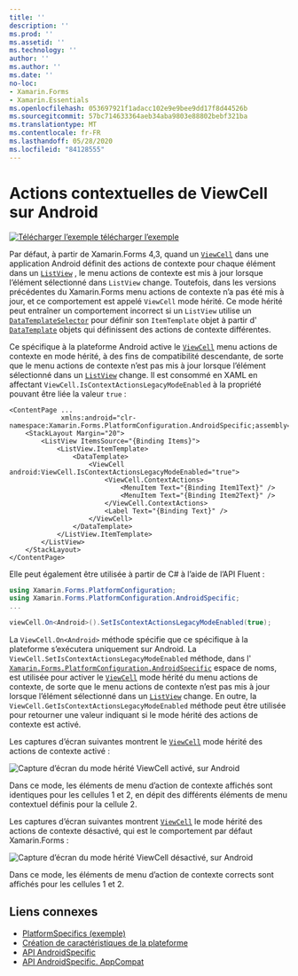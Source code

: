 ```yaml
---
title: ''
description: ''
ms.prod: ''
ms.assetid: ''
ms.technology: ''
author: ''
ms.author: ''
ms.date: ''
no-loc:
- Xamarin.Forms
- Xamarin.Essentials
ms.openlocfilehash: 053697921f1adacc102e9e9bee9dd17f8d44526b
ms.sourcegitcommit: 57bc714633364aeb34aba9803e88802bebf321ba
ms.translationtype: MT
ms.contentlocale: fr-FR
ms.lasthandoff: 05/28/2020
ms.locfileid: "84128555"
---
```

# <a name="viewcell-context-actions-on-android"></a>Actions contextuelles de ViewCell sur Android

[![Télécharger ](~/media/shared/download.png) l’exemple télécharger l’exemple](https://docs.microsoft.com/samples/xamarin/xamarin-forms-samples/userinterface-platformspecifics)

Par défaut, à partir de Xamarin.Forms 4,3, quand un [`ViewCell`](xref:Xamarin.Forms.ViewCell) dans une application Android définit des actions de contexte pour chaque élément dans un [`ListView`](xref:Xamarin.Forms.ListView) , le menu actions de contexte est mis à jour lorsque l’élément sélectionné dans `ListView` change. Toutefois, dans les versions précédentes du Xamarin.Forms menu actions de contexte n’a pas été mis à jour, et ce comportement est appelé `ViewCell` mode hérité. Ce mode hérité peut entraîner un comportement incorrect si un `ListView` utilise un [`DataTemplateSelector`](xref:Xamarin.Forms.DataTemplateSelector) pour définir son `ItemTemplate` objet à partir d' [`DataTemplate`](xref:Xamarin.Forms.DataTemplate) objets qui définissent des actions de contexte différentes.

Ce spécifique à la plateforme Android active le [`ViewCell`](xref:Xamarin.Forms.ViewCell) menu actions de contexte en mode hérité, à des fins de compatibilité descendante, de sorte que le menu actions de contexte n’est pas mis à jour lorsque l’élément sélectionné dans un [`ListView`](xref:Xamarin.Forms.ListView) change. Il est consommé en XAML en affectant `ViewCell.IsContextActionsLegacyModeEnabled` à la propriété pouvant être liée la valeur `true` :

```xaml
<ContentPage ...
             xmlns:android="clr-namespace:Xamarin.Forms.PlatformConfiguration.AndroidSpecific;assembly=Xamarin.Forms.Core">
    <StackLayout Margin="20">
        <ListView ItemsSource="{Binding Items}">
            <ListView.ItemTemplate>
                <DataTemplate>
                    <ViewCell android:ViewCell.IsContextActionsLegacyModeEnabled="true">
                        <ViewCell.ContextActions>
                            <MenuItem Text="{Binding Item1Text}" />
                            <MenuItem Text="{Binding Item2Text}" />
                        </ViewCell.ContextActions>
                        <Label Text="{Binding Text}" />
                    </ViewCell>
                </DataTemplate>
            </ListView.ItemTemplate>
        </ListView>
    </StackLayout>
</ContentPage>
```

Elle peut également être utilisée à partir de C# à l’aide de l’API Fluent :

```csharp
using Xamarin.Forms.PlatformConfiguration;
using Xamarin.Forms.PlatformConfiguration.AndroidSpecific;
...

viewCell.On<Android>().SetIsContextActionsLegacyModeEnabled(true);
```

La `ViewCell.On<Android>` méthode spécifie que ce spécifique à la plateforme s’exécutera uniquement sur Android. La `ViewCell.SetIsContextActionsLegacyModeEnabled` méthode, dans l' [`Xamarin.Forms.PlatformConfiguration.AndroidSpecific`](xref:Xamarin.Forms.PlatformConfiguration.AndroidSpecific) espace de noms, est utilisée pour activer le [`ViewCell`](xref:Xamarin.Forms.ViewCell) mode hérité du menu actions de contexte, de sorte que le menu actions de contexte n’est pas mis à jour lorsque l’élément sélectionné dans un [`ListView`](xref:Xamarin.Forms.ListView) change. En outre, la `ViewCell.GetIsContextActionsLegacyModeEnabled` méthode peut être utilisée pour retourner une valeur indiquant si le mode hérité des actions de contexte est activé.

Les captures d’écran suivantes montrent le [`ViewCell`](xref:Xamarin.Forms.ViewCell) mode hérité des actions de contexte activé :

![Capture d’écran du mode hérité ViewCell activé, sur Android](viewcell-context-actions-images/legacy-mode-enabled.png "Mode hérité ViewCell activé")

Dans ce mode, les éléments de menu d’action de contexte affichés sont identiques pour les cellules 1 et 2, en dépit des différents éléments de menu contextuel définis pour la cellule 2.

Les captures d’écran suivantes montrent [`ViewCell`](xref:Xamarin.Forms.ViewCell) le mode hérité des actions de contexte désactivé, qui est le comportement par défaut Xamarin.Forms :

![Capture d’écran du mode hérité ViewCell désactivé, sur Android](viewcell-context-actions-images/legacy-mode-disabled.png "Mode hérité ViewCell désactivé")

Dans ce mode, les éléments de menu d’action de contexte corrects sont affichés pour les cellules 1 et 2.

## <a name="related-links"></a>Liens connexes

- [PlatformSpecifics (exemple)](https://docs.microsoft.com/samples/xamarin/xamarin-forms-samples/userinterface-platformspecifics)
- [Création de caractéristiques de la plateforme](~/xamarin-forms/platform/platform-specifics/index.md#creating-platform-specifics)
- [API AndroidSpecific](xref:Xamarin.Forms.PlatformConfiguration.AndroidSpecific)
- [API AndroidSpecific. AppCompat](xref:Xamarin.Forms.PlatformConfiguration.AndroidSpecific.AppCompat)
